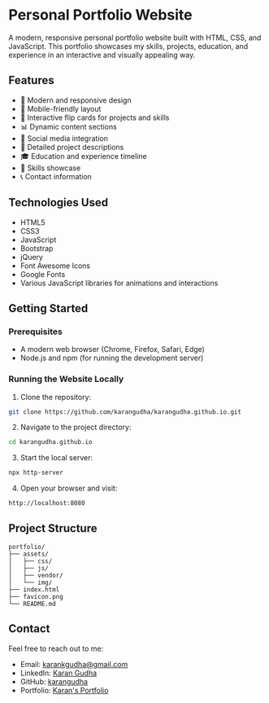 # Personal Portfolio Website

A modern, responsive personal portfolio website built with HTML, CSS, and JavaScript. This portfolio showcases my skills, projects, education, and experience in an interactive and visually appealing way.

## Features

- 🎨 Modern and responsive design
- 📱 Mobile-friendly layout
- 🎯 Interactive flip cards for projects and skills
- 📊 Dynamic content sections
- 🔗 Social media integration
- 📝 Detailed project descriptions
- 🎓 Education and experience timeline
- 💼 Skills showcase
- 📞 Contact information

## Technologies Used

- HTML5
- CSS3
- JavaScript
- Bootstrap
- jQuery
- Font Awesome Icons
- Google Fonts
- Various JavaScript libraries for animations and interactions

## Getting Started

### Prerequisites

- A modern web browser (Chrome, Firefox, Safari, Edge)
- Node.js and npm (for running the development server)

### Running the Website Locally

1. Clone the repository:
```bash
git clone https://github.com/karangudha/karangudha.github.io.git
```

2. Navigate to the project directory:
```bash
cd karangudha.github.io
```

3. Start the local server:
```bash
npx http-server
```

4. Open your browser and visit:
```
http://localhost:8080
```

## Project Structure

```
portfolio/
├── assets/
│   ├── css/
│   ├── js/
│   ├── vendor/
│   └── img/
├── index.html
├── favicon.png
└── README.md
```

## Contact

Feel free to reach out to me:
- Email: karankgudha@gmail.com
- LinkedIn: [Karan Gudha](https://www.linkedin.com/in/karankgudha/)
- GitHub: [karangudha](https://github.com/karangudha)
- Portfolio: [Karan's Portfolio](https://karangudha.github.io/Portfolio_Website/)


